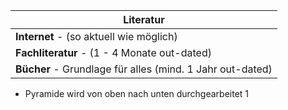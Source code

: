 | Literatur                                                 |
| --------------------------------------------------------- |
| **Internet** - (so aktuell wie möglich)                   |
| **Fachliteratur** - (1 - 4 Monate out-dated)              |
| **Bücher** - Grundlage für alles (mind. 1 Jahr out-dated) |
- Pyramide wird von oben nach unten durchgearbeitet
	1